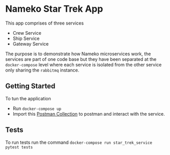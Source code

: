 # Nameko Star Trek App

This app comprises of three services
* Crew Service
* Ship Service 
* Gateway Service

The purpose is to demonstrate how Nameko microservices work, the services are part of one code base but 
they have been separated at the `docker-compose` level where each service is isolated from 
the other service only sharing the `rabbitmq` instance.


## Getting Started

To tun the application 
* Run `docker-compose up` 
* Import this [Postman Collection](https://www.getpostman.com/collections/9df78f3df56de02db6cc) to postman
and interact with the service.


## Tests

To run tests run the command `docker-compose run star_trek_service pytest tests`




